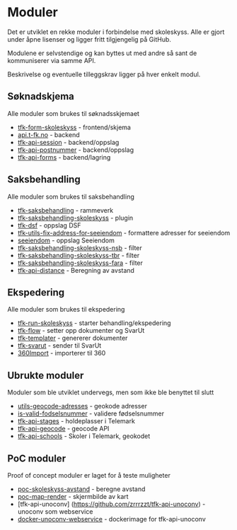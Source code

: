# Moduler

Det er utviklet en rekke moduler i forbindelse med skoleskyss. Alle er gjort under åpne lisenser og ligger fritt tilgjengelig på GitHub.

Modulene er selvstendige og kan byttes ut med andre så sant de kommuniserer via samme API.

Beskrivelse og eventuelle tilleggskrav ligger på hver enkelt modul.

## Søknadskjema
Alle moduler som brukes til søknadsskjemaet

- [tfk-form-skoleskyss](https://github.com/telemark/tfk-form-skoleskyss) - frontend/skjema
- [api.t-fk.no](https://github.com/telemark/api.t-fk.no) - backend
- [tfk-api-session](https://github.com/telemark/tfk-api-session) - backend/oppslag
- [tfk-api-postnummer](https://github.com/zrrrzzt/tfk-api-postnummer) - backend/oppslag
- [tfk-api-forms](https://github.com/zrrrzzt/tfk-api-forms) - backend/lagring

## Saksbehandling
Alle moduler som brukes til saksbehandling

- [tfk-saksbehandling](https://github.com/telemark/tfk-saksbehandling) - rammeverk
- [tfk-saksbehandling-skoleskyss](https://github.com/telemark/tfk-saksbehandling-skoleskyss) - plugin
- [tfk-dsf](https://github.com/telemark/dsf) - oppslag DSF
- [tfk-utils-fix-address-for-seeiendom](https://github.com/telemark/tfk-utils-fix-address-for-seeiendom) - formattere adresser for seeiendom
- [seeiendom](https://github.com/zrrrzzt/seeiendom) - oppslag Seeiendom
- [tfk-saksbehandling-skoleskyss-nsb](https://github.com/telemark/tfk-saksbehandling-skoleskyss-nsb) - filter
- [tfk-saksbehandling-skoleskyss-tbr](https://github.com/telemark/tfk-saksbehandling-skoleskyss-tbr) - filter
- [tfk-saksbehandling-skoleskyss-fara](https://github.com/telemark/tfk-saksbehandling-skoleskyss-fara) - filter
- [tfk-api-distance](https://github.com/zrrrzzt/tfk-api-distance) - Beregning av avstand

## Ekspedering
Alle moduler som brukes til ekspedering

- [tfk-run-skoleskyss](https://github.com/telemark/tfk-run-skoleskyss) - starter behandling/ekspedering
- [tfk-flow](https://github.com/telemark/tfk-flow) - setter opp dokumenter og SvarUt
- [tfk-templater](https://github.com/telemark/tfk-templater) - genererer dokumenter
- [tfk-svarut](https://github.com/telemark/tfk-svarut) - sender til SvarUt 
- [360Import](https://github.com/telemark/360import) - importerer til 360

## Ubrukte moduler
Moduler som ble utviklet undervegs, men som ikke ble benyttet til slutt

- [utils-geocode-adresses](https://github.com/telemark/utils-geocode-address) - geokode adresser
- [is-valid-fodselsnummer](https://github.com/zrrrzzt/is-valid-fodselsnummer) - validere fødselsnummer
- [tfk-api-stages](https://github.com/zrrrzzt/tfk-api-stages) - holdeplasser i Telemark
- [tfk-api-geocode](https://github.com/zrrrzzt/tfk-api-geocode) - geocode API
- [tfk-api-schools](https://github.com/zrrrzzt/tfk-api-schools) - Skoler i Telemark, geokodet

## PoC moduler
Proof of concept moduler er laget for å teste muligheter

- [poc-skoleskyss-avstand](https://github.com/zrrrzzt/poc-skoleskyss-avstand) - beregne avstand
- [poc-map-render](https://github.com/zrrrzzt/poc-map-render) - skjermbilde av kart
- [tfk-api-unoconv] (https://github.com/zrrrzzt/tfk-api-unoconv) - unoconv som webservice
- [docker-unoconv-webservice](https://github.com/zrrrzzt/docker-unoconv-webservice) - dockerimage for tfk-api-unoconv
